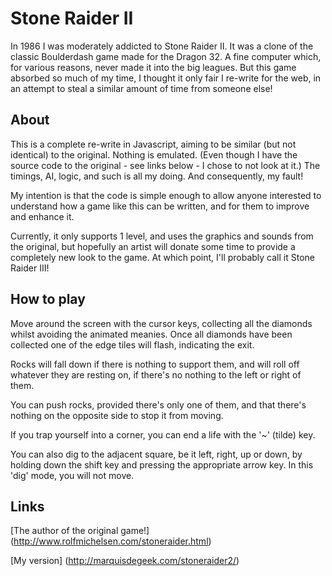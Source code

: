 # Stone Raider II


In 1986 I was moderately addicted to Stone Raider II. It was a clone of the classic Boulderdash game made for the Dragon 32. A fine computer which, for various reasons, never made it into the big leagues. But this game absorbed so much of my time, I thought it only fair I re-write for the web, in an attempt to steal a similar amount of time from someone else!

## About

This is a complete re-write in Javascript, aiming to be similar (but not identical) to the original. Nothing is emulated. (Even though I have the source code to the original - see links below - I chose to not look at it.) The timings, AI, logic, and such is all my doing. And consequently, my fault!


My intention is that the code is simple enough to allow anyone interested to understand how a game like this can be written, and for them to improve and enhance it.

Currently, it only supports 1 level, and uses the graphics and sounds from the original, but hopefully an artist will donate some time to provide a completely new look to the game. At which point, I'll probably call it Stone Raider III!


## How to play

Move around the screen with the cursor keys, collecting all the diamonds whilst avoiding the animated meanies. Once all diamonds have been collected one of the edge tiles will flash, indicating the exit.

Rocks will fall down if there is nothing to support them, and will roll off whatever they are resting on, if there's no nothing to the left or right of them.

You can push rocks, provided there's only one of them, and that there's nothing on the opposite side to stop it from moving.

If you trap yourself into a corner, you can end a life with the '~' (tilde) key.

You can also dig to the adjacent square, be it left, right, up or down, by holding down the shift key and pressing the appropriate arrow key. In this 'dig' mode, you will not move.


## Links

[The author of the original game!] (http://www.rolfmichelsen.com/stoneraider.html)

[My version] (http://marquisdegeek.com/stoneraider2/)
